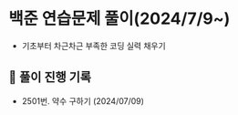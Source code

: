 #  **백준 연습문제 풀이(2024/7/9~)**
- 기초부터 차근차근 부족한 코딩 실력 채우기
  
## 📌 **풀이 진행 기록**
- 2501번. 약수 구하기 (2024/07/09) 

